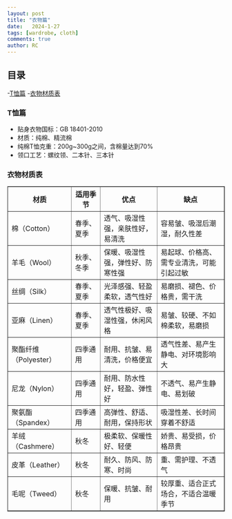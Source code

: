 ```yaml
---
layout: post
title: "衣物篇"
date:   2024-1-27
tags: [wardrobe, cloth]
comments: true
author: RC
---
```


<!-- more -->

## 目录
-[T恤篇](#T恤篇)
-[衣物材质表](#衣物材质表)


### T恤篇
- 贴身衣物国标：GB 18401-2010
- 材质：纯棉、精流棉
- 纯棉T恤克重：200g~300g之间，含棉量达到70%
- 领口工艺：螺纹领、二本针、三本针

### 衣物材质表
<table border="1">
  <thead>
    <tr>
      <th>材质</th>
      <th>适用季节</th>
      <th>优点</th>
      <th>缺点</th>
    </tr>
  </thead>
  <tbody>
    <tr>
      <td>棉（Cotton）</td>
      <td>春季、夏季</td>
      <td>透气、吸湿性强，亲肤性好，易清洗</td>
      <td>容易皱、吸湿后潮湿，耐久性差</td>
    </tr>
    <tr>
      <td>羊毛（Wool）</td>
      <td>秋季、冬季</td>
      <td>保暖、吸湿性强，弹性好、防寒性强</td>
      <td>易起球、价格高、需专业清洗，可能引起过敏</td>
    </tr>
    <tr>
      <td>丝绸（Silk）</td>
      <td>春季、夏季</td>
      <td>光泽感强、轻盈柔软，透气性好</td>
      <td>易磨损、褪色、价格贵，需干洗</td>
    </tr>
    <tr>
      <td>亚麻（Linen）</td>
      <td>春季、夏季</td>
      <td>透气性极好、吸湿性强，休闲风格</td>
      <td>易皱、较硬、不如棉柔软，易磨损</td>
    </tr>
    <tr>
      <td>聚酯纤维（Polyester）</td>
      <td>四季通用</td>
      <td>耐用、抗皱、易清洗，价格便宜</td>
      <td>透气性差、易产生静电、对环境影响大</td>
    </tr>
    <tr>
      <td>尼龙（Nylon）</td>
      <td>四季通用</td>
      <td>耐用、防水性好，轻盈、弹性好</td>
      <td>不透气、易产生静电、易划破</td>
    </tr>
    <tr>
      <td>聚氨酯（Spandex）</td>
      <td>四季通用</td>
      <td>高弹性、舒适、耐用，保持形状</td>
      <td>吸湿性差、长时间穿着不舒适</td>
    </tr>
    <tr>
      <td>羊绒（Cashmere）</td>
      <td>秋冬</td>
      <td>极柔软、保暖性好、轻便</td>
      <td>娇贵、易受损，价格昂贵</td>
    </tr>
    <tr>
      <td>皮革（Leather）</td>
      <td>秋冬</td>
      <td>耐久、防风、防寒、时尚</td>
      <td>重、需护理、不透气</td>
    </tr>
    <tr>
      <td>毛呢（Tweed）</td>
      <td>秋冬</td>
      <td>保暖、抗皱、耐用</td>
      <td>较厚重、适合正式场合，不适合温暖季节</td>
    </tr>
  </tbody>
</table>

